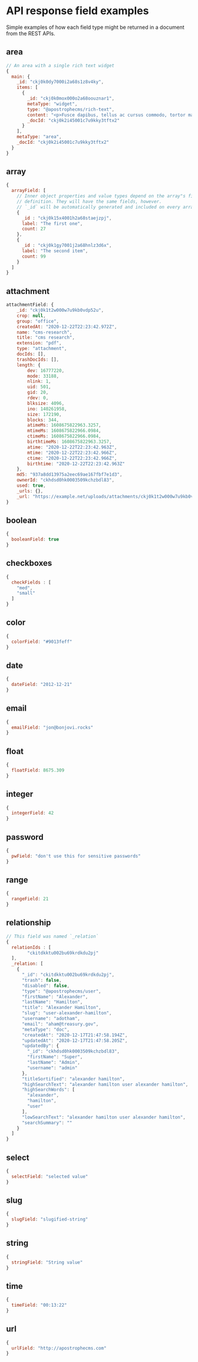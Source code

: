 # API response field examples

Simple examples of how each field type might be returned in a document from the REST APIs.

## area

```javascript
// An area with a single rich text widget
{
  main: {
    _id: "ckj0k0dy7000i2a68s1z8v4ky",
    items: [
      {
        _id: "ckj0k0mox000o2a68oouznar1",
        metaType: "widget",
        type: "@apostrophecms/rich-text",
        content: "<p>Fusce dapibus, tellus ac cursus commodo, tortor mauris condimentum <strong>nibh, ut fermentum massa justo sit amet risus.</strong></p><p><br /></p>",
        _docId: "ckj0k2i45001c7u9kky3tftx2"
      }
    ],
    metaType: "area",
    _docId: "ckj0k2i45001c7u9kky3tftx2"
  }
}
```
## array

```javascript
{
  arrayField: [
    // Inner object properties and value types depend on the array"s fields
    // definition. They will have the same fields, however.
    // `_id` will be automatically generated and included on every array item.
    {
      _id : "ckj0k15x4001h2a68staejzpj",
      label: "The first one",
      count: 27
    },
    {
      _id : "ckj0k1gy7001j2a68hnlz3d6x",
      label: "The second item",
      count: 99
    }
  ]
}
```

## attachment

```javascript
attachmentField: {
    _id: "ckj0k1t2w000w7u9kb0vdp52u",
    crop: null,
    group: "office",
    createdAt: "2020-12-22T22:23:42.972Z",
    name: "cms-research",
    title: "cms research",
    extension: "pdf",
    type: "attachment",
    docIds: [],
    trashDocIds: [],
    length: {
        dev: 16777220,
        mode: 33188,
        nlink: 1,
        uid: 501,
        gid: 20,
        rdev: 0,
        blksize: 4096,
        ino: 140261958,
        size: 172190,
        blocks: 344,
        atimeMs: 1608675822963.3257,
        mtimeMs: 1608675822966.0984,
        ctimeMs: 1608675822966.0984,
        birthtimeMs: 1608675822963.3257,
        atime: "2020-12-22T22:23:42.963Z",
        mtime: "2020-12-22T22:23:42.966Z",
        ctime: "2020-12-22T22:23:42.966Z",
        birthtime: "2020-12-22T22:23:42.963Z"
    },
    md5: "937a8dd13975a2eec69ae167fbf7e1d3",
    ownerId: "ckhdsd0hk0003509kchzbdl83",
    used: true,
    _urls: {},
    _url: "https://example.net/uploads/attachments/ckj0k1t2w000w7u9kb0vdp52u-cms-research.pdf"
}
```

## boolean

```javascript
{
  booleanField: true
}
```

## checkboxes

```javascript
{
  checkFields : [
    "med",
    "small"
  ]
}
```
## color

```javascript
{
  colorField: "#9013feff"
}
```

## date

```javascript
{
  dateField: "2012-12-21"
}
```

## email

```javascript
{
  emailField: "jon@bonjovi.rocks"
}
```

## float

```javascript
{
  floatField: 8675.309
}
```

## integer

```javascript
{
  integerField: 42
}
```

## password

```javascript
{
  pwField: "don't use this for sensitive passwords"
}
```

## range

```javascript
{
  rangeField: 21
}
```

## relationship

```javascript
// This field was named `_relation`
{
  relationIds : [
		"ckitdkktu002bu69krdkdu2pj"
  ],
  _relation: [
    {
      "_id": "ckitdkktu002bu69krdkdu2pj",
      "trash": false,
      "disabled": false,
      "type": "@apostrophecms/user",
      "firstName": "Alexander",
      "lastName": "Hamilton",
      "title": "Alexander Hamilton",
      "slug": "user-alexander-hamilton",
      "username": "adotham",
      "email": "aham@treasury.gov",
      "metaType": "doc",
      "createdAt": "2020-12-17T21:47:58.194Z",
      "updatedAt": "2020-12-17T21:47:58.205Z",
      "updatedBy": {
        "_id": "ckhdsd0hk0003509kchzbdl83",
        "firstName": "Super",
        "lastName": "Admin",
        "username": "admin"
      },
      "titleSortified": "alexander hamilton",
      "highSearchText": "alexander hamilton user alexander hamilton",
      "highSearchWords": [
        "alexander",
        "hamilton",
        "user"
      ],
      "lowSearchText": "alexander hamilton user alexander hamilton",
      "searchSummary": ""
    }
  ]
}
```

## select

```javascript
{
  selectField: "selected value"
}
```

## slug

```javascript
{
  slugField: "slugified-string"
}
```

## string

```javascript
{
  stringField: "String value"
}
```

## time

```javascript
{
  timeField: "00:13:22"
}
```

## url

```javascript
{
  urlField: "http://apostrophecms.com"
}
```
